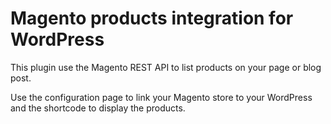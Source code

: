 Magento products integration for WordPress
=============

This plugin use the Magento REST API to list products on your page or blog post.

Use the configuration page to link your Magento store to your WordPress and the shortcode to display the products.
